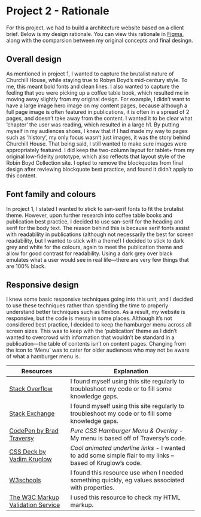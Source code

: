 # Project 2 - Rationale
For this project, we had to build a architecture website based on a client brief. Below is my design rationale.
You can view this rationale in [Figma](https://www.figma.com/proto/az6OQVbsbGhmmVAmjZ5EcY/Front-end-web-design?node-id=109%3A502&viewport=-8591%2C-2221%2C0.2639991343021393&scaling=min-zoom), along with the comparsion between my original concepts and final desingn.
## Overall design
As mentioned in project 1, I wanted to capture the brutalist nature of Churchill House, while staying true to Robyn Boyd’s mid-century style. To me, this meant bold fonts and clean lines. I also wanted to capture the feeling that you were picking up a coffee table book, which resulted me in moving away slightly from my original design.
For example, I didn’t want to have a large image hero image on my content pages, because although a full page image is often featured in publications, it is often in a spread of 2 pages, and doesn’t take away from the content. I wanted it to be clear what ‘chapter’ the user was reading, which resulted in a large h1. By putting myself in my audiences shoes, I knew that if I had made my way to pages such as ‘history’, my only focus wasn’t just images, it was the story behind Churchill House. That being said, I still wanted to make sure images were appropriately featured.
I did keep the two-column layout for tablet+ from my original low-fidelity prototype, which also reflects that layout style of the Robin Boyd Collection site. I opted to remove the blockquotes from final design after reviewing blockquote best practice, and found it didn’t apply to this content.

## Font family and colours
In project 1, I stated I wanted to stick to san-serif fonts to fit the brutalist theme. However, upon further research into coffee table books and publication best practice, I decided to use san-serif for the heading and serif for the body text. The reason behind this is because serif fonts assist with readability in publications (although not necessarily the best for screen readability, but I wanted to stick with a theme!)
I decided to stick to dark grey and white for the colours, again to meet the publication theme and allow for good contrast for readability. Using a dark grey over black emulates what a user would see in real life—there are very few things that are 100% black.

## Responsive design
I knew some basic responsive techniques going into this unit, and I decided to use these techniques rather than spending the time to properly understand better techniques such as flexbox. As a result, my website is responsive, but the code is messy in some places.
Although it’s not considered best practice, I decided to keep the hamburger menu across all screen sizes. This was to keep with the ‘publication’ theme as I didn’t wanted to overcrowd with information that wouldn’t be standard in a publication—the table of contents isn’t on content pages. Changing from the icon to ‘Menu’ was to cater for older audiences who may not be aware of what a hamburger menu is.

| Resources | Explanation |
|-----------|-------------|
|[Stack Overflow](https://stackoverflow.com/)|I found myself using this site regularly to troubleshoot my code or to fill some knowledge gaps.|
|[Stack Exchange](https://stackexchange.com/)|I found myself using this site regularly to troubleshoot my code or to fill some knowledge gaps.|
|[CodePen by Brad Traversy](https://codepen.io/bradtraversy/pen/vMGBjQ)|*Pure CSS Hamburger Menu & Overlay* - My menu is based off of Traversy’s code.|
|[CSS Deck by Vadim Kruglow](https://cssdeck.com/labs/cool-and-easy-animated-underline-links)|*Cool animated underline links* - I wanted to add some simple flair to my links – based of Kruglow’s code.|
|[W3schools](https://www.w3schools.com/)|I found this resource use when I needed something quickly, eg values associated with properties.|
|[The W3C Markup Validation Service](https://validator.w3.org/)|I used this resource to check my HTML markup.

